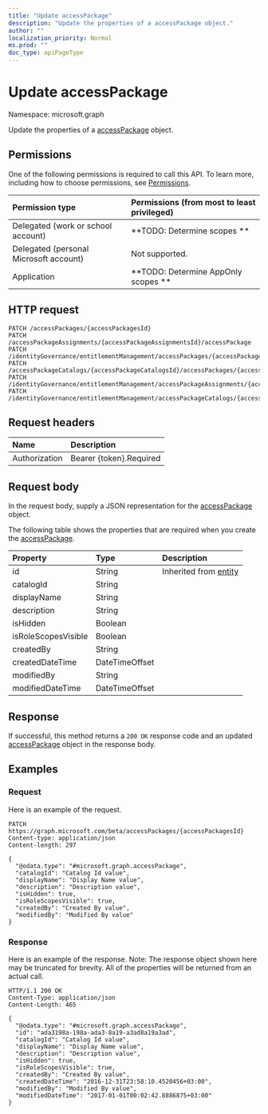 ```yaml
---
title: "Update accessPackage"
description: "Update the properties of a accessPackage object."
author: ""
localization_priority: Normal
ms.prod: ""
doc_type: apiPageType
---
```


# Update accessPackage

Namespace: microsoft.graph

Update the properties of a [accessPackage](../resources/accesspackage.md) object.

## Permissions
One of the following permissions is required to call this API. To learn more, including how to choose permissions, see [Permissions](/concepts/permissions-reference.md).

|Permission type|Permissions (from most to least privileged)|
|:---|:---|
|Delegated (work or school account)|**TODO: Determine scopes **|
|Delegated (personal Microsoft account)|Not supported.|
|Application|**TODO: Determine AppOnly scopes **|

## HTTP request
<!-- {
  "blockType": "ignored"
}
-->
``` http
PATCH /accessPackages/{accessPackagesId}
PATCH /accessPackageAssignments/{accessPackageAssignmentsId}/accessPackage
PATCH /identityGovernance/entitlementManagement/accessPackages/{accessPackageId}
PATCH /accessPackageCatalogs/{accessPackageCatalogsId}/accessPackages/{accessPackageId}
PATCH /identityGovernance/entitlementManagement/accessPackageAssignments/{accessPackageAssignmentId}/accessPackage
PATCH /identityGovernance/entitlementManagement/accessPackageCatalogs/{accessPackageCatalogId}/accessPackages/{accessPackageId}
```

## Request headers
|Name|Description|
|:---|:---|
|Authorization|Bearer {token}.Required|

## Request body
In the request body, supply a JSON representation for the [accessPackage](../resources/accesspackage.md) object.

The following table shows the properties that are required when you create the [accessPackage](../resources/accesspackage.md).

|Property|Type|Description|
|:---|:---|:---|
|id|String| Inherited from [entity](../resources/entity.md)|
|catalogId|String||
|displayName|String||
|description|String||
|isHidden|Boolean||
|isRoleScopesVisible|Boolean||
|createdBy|String||
|createdDateTime|DateTimeOffset||
|modifiedBy|String||
|modifiedDateTime|DateTimeOffset||



## Response
If successful, this method returns a `200 OK` response code and an updated [accessPackage](../resources/accesspackage.md) object in the response body.

## Examples

### Request
Here is an example of the request.
<!-- {
  "blockType": "request",
  "name": "update_accesspackage"
}
-->
``` http
PATCH https://graph.microsoft.com/beta/accessPackages/{accessPackagesId}
Content-type: application/json
Content-length: 297

{
  "@odata.type": "#microsoft.graph.accessPackage",
  "catalogId": "Catalog Id value",
  "displayName": "Display Name value",
  "description": "Description value",
  "isHidden": true,
  "isRoleScopesVisible": true,
  "createdBy": "Created By value",
  "modifiedBy": "Modified By value"
}
```

### Response
Here is an example of the response. Note: The response object shown here may be truncated for brevity. All of the properties will be returned from an actual call.
<!-- {
  "blockType": "response",
  "truncated": true
}
-->
``` http
HTTP/1.1 200 OK
Content-Type: application/json
Content-Length: 465

{
  "@odata.type": "#microsoft.graph.accessPackage",
  "id": "ada3198a-198a-ada3-8a19-a3ad8a19a3ad",
  "catalogId": "Catalog Id value",
  "displayName": "Display Name value",
  "description": "Description value",
  "isHidden": true,
  "isRoleScopesVisible": true,
  "createdBy": "Created By value",
  "createdDateTime": "2016-12-31T23:58:10.4520456+03:00",
  "modifiedBy": "Modified By value",
  "modifiedDateTime": "2017-01-01T00:02:42.8886875+03:00"
}
```

